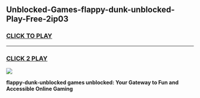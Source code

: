 
## Unblocked-Games-flappy-dunk-unblocked-Play-Free-2ip03
<h3>
<a href="https://premium76.site?title=flappy-dunk-unblocked&ref=19M">CLICK TO PLAY</a></h3>
<hr>

<h3>
<a href="https://premium76.site?title=flappy-dunk-unblocked&ref=19M">CLICK 2 PLAY</a>
  
</h3>

<a href="https://premium76.site?title=flappy-dunk-unblocked&ref=19M"><img src="https://clearcache.store/games.png"></a>


**flappy-dunk-unblocked games unblocked: Your Gateway to Fun and Accessible Online Gaming**
